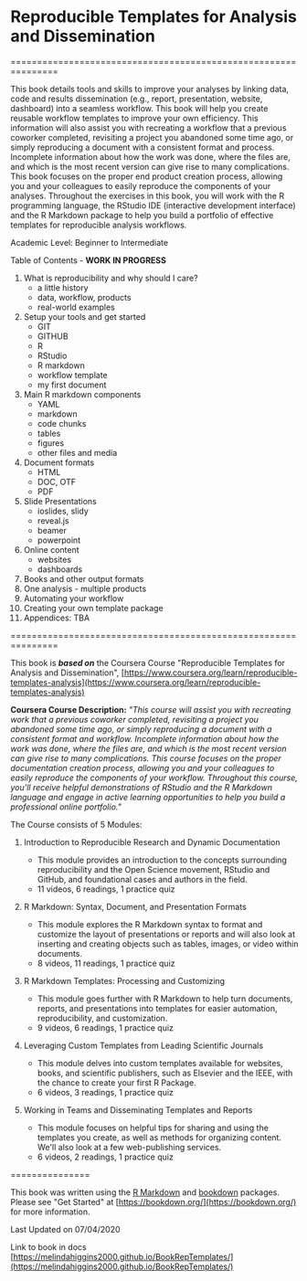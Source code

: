 # Reproducible Templates for Analysis and Dissemination

===============================================================

This book details tools and skills to improve your analyses by linking data, code and results dissemination (e.g., report, presentation, website, dashboard) into a seamless workflow. This book will help you create reusable workflow templates to improve your own efficiency. This information will also assist you with recreating a workflow that a previous coworker completed, revisiting a project you abandoned some time ago, or simply reproducing a document with a consistent format and process. Incomplete information about how the work was done, where the files are, and which is the most recent version can give rise to many complications. This book focuses on the proper end product creation process, allowing you and your colleagues to easily reproduce the components of your analyses. Throughout the exercises in this book, you will work with the R programming language, the RStudio IDE (interactive development interface) and the R Markdown package to help you build a portfolio of effective templates for reproducible analysis workflows.

Academic Level: Beginner to Intermediate

Table of Contents - **WORK IN PROGRESS**

1. What is reproducibility and why should I care?
    * a little history
    * data, workflow, products
    * real-world examples
2. Setup your tools and get started
    * GIT
    * GITHUB
    * R
    * RStudio
    * R markdown
    * workflow template
    * my first document
3. Main R markdown components 
    * YAML
    * markdown
    * code chunks
    * tables
    * figures
    * other files and media
4. Document formats
    * HTML 
    * DOC, OTF
    * PDF
5. Slide Presentations
    * ioslides, slidy
    * reveal.js
    * beamer
    * powerpoint
6. Online content
    * websites
    * dashboards
7. Books and other output formats
8. One analysis - multiple products
9. Automating your workflow
10. Creating your own template package
11. Appendices: TBA

===============================================================

This book is _**based on**_ the Coursera Course "Reproducible Templates for Analysis and Dissemination", [https://www.coursera.org/learn/reproducible-templates-analysis](https://www.coursera.org/learn/reproducible-templates-analysis)

**Coursera Course Description:** _"This course will assist you with recreating work that a previous coworker completed, revisiting a project you abandoned some time ago, or simply reproducing a document with a consistent format and workflow. Incomplete information about how the work was done, where the files are, and which is the most recent version can give rise to many complications. This course  focuses on the proper documentation creation process, allowing you and your colleagues to easily reproduce the components of your workflow. Throughout this course, you'll receive helpful demonstrations of RStudio and the R Markdown language and engage in active learning opportunities to help you build a professional online portfolio."_

The Course consists of 5 Modules:

1. Introduction to Reproducible Research and Dynamic Documentation
    * This module provides an introduction to the concepts surrounding reproducibility and the Open Science movement, RStudio and GitHub, and foundational cases and authors in the field.
    * 11 videos, 6 readings, 1 practice quiz
    
2. R Markdown: Syntax, Document, and Presentation Formats
    * This module explores the R Markdown syntax to format and customize the layout of presentations or reports and will also look at inserting and creating objects such as tables, images, or video within documents.
    * 8 videos, 11 readings, 1 practice quiz
    
3. R Markdown Templates: Processing and Customizing
    * This module goes further with R Markdown to help turn documents, reports, and presentations into templates for easier automation, reproducibility, and customization.
    * 9 videos, 6 readings, 1 practice quiz
    
4. Leveraging Custom Templates from Leading Scientific Journals
    * This module delves into custom templates available for websites, books, and scientific publishers, such as Elsevier and the IEEE, with the chance to create your first R Package.
    * 6 videos, 3 readings, 1 practice quiz
    
5. Working in Teams and Disseminating Templates and Reports
    * This module focuses on helpful tips for sharing and using the templates you create, as well as methods for organizing content. We'll also look at a few web-publishing services.
    * 6 videos, 2 readings, 1 practice quiz

===============

This book was written using the [R Markdown](https://rmarkdown.rstudio.com/) and [bookdown](https://github.com/rstudio/bookdown) packages. Please see "Get Started" at [https://bookdown.org/](https://bookdown.org/) for more information.

Last Updated on 07/04/2020

Link to book in docs [https://melindahiggins2000.github.io/BookRepTemplates/](https://melindahiggins2000.github.io/BookRepTemplates/)
